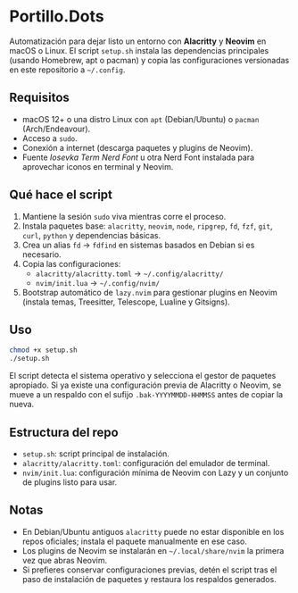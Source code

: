 # Portillo.Dots

Automatización para dejar listo un entorno con **Alacritty** y **Neovim** en macOS o Linux. El script `setup.sh` instala las dependencias principales (usando Homebrew, apt o pacman) y copia las configuraciones versionadas en este repositorio a `~/.config`.

## Requisitos

- macOS 12+ o una distro Linux con `apt` (Debian/Ubuntu) o `pacman` (Arch/Endeavour).
- Acceso a `sudo`.
- Conexión a internet (descarga paquetes y plugins de Neovim).
- Fuente *Iosevka Term Nerd Font* u otra Nerd Font instalada para aprovechar iconos en terminal y Neovim.

## Qué hace el script

1. Mantiene la sesión `sudo` viva mientras corre el proceso.
2. Instala paquetes base: `alacritty`, `neovim`, `node`, `ripgrep`, `fd`, `fzf`, `git`, `curl`, `python` y dependencias básicas.
3. Crea un alias `fd` -> `fdfind` en sistemas basados en Debian si es necesario.
4. Copia las configuraciones:
	- `alacritty/alacritty.toml` → `~/.config/alacritty/`
	- `nvim/init.lua` → `~/.config/nvim/`
5. Bootstrap automático de `lazy.nvim` para gestionar plugins en Neovim (instala temas, Treesitter, Telescope, Lualine y Gitsigns).

## Uso

```bash
chmod +x setup.sh
./setup.sh
```

El script detecta el sistema operativo y selecciona el gestor de paquetes apropiado. Si ya existe una configuración previa de Alacritty o Neovim, se mueve a un respaldo con el sufijo `.bak-YYYYMMDD-HHMMSS` antes de copiar la nueva.

## Estructura del repo

- `setup.sh`: script principal de instalación.
- `alacritty/alacritty.toml`: configuración del emulador de terminal.
- `nvim/init.lua`: configuración mínima de Neovim con Lazy y un conjunto de plugins listo para usar.

## Notas

- En Debian/Ubuntu antiguos `alacritty` puede no estar disponible en los repos oficiales; instala el paquete manualmente en ese caso.
- Los plugins de Neovim se instalarán en `~/.local/share/nvim` la primera vez que abras Neovim.
- Si prefieres conservar configuraciones previas, detén el script tras el paso de instalación de paquetes y restaura los respaldos generados.